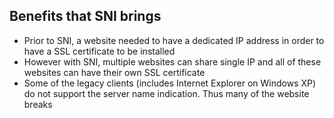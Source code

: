 ## Benefits that SNI brings
* Prior to SNI, a website needed to have a dedicated IP address in order to have a SSL certificate to be installed
* However with SNI, multiple websites can share single IP and all of these websites can have their own SSL certificate
* Some of the legacy clients (includes Internet Explorer on Windows XP) do not support the server name indication. Thus many of the website breaks 
